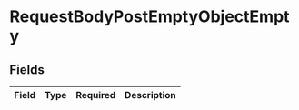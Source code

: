 # RequestBodyPostEmptyObjectEmpty


## Fields

| Field       | Type        | Required    | Description |
| ----------- | ----------- | ----------- | ----------- |